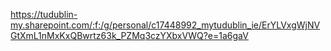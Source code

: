 https://tudublin-my.sharepoint.com/:f:/g/personal/c17448992_mytudublin_ie/ErYLVxgWjNVGtXmL1nMxKxQBwrtz63k_PZMq3czYXbxVWQ?e=1a6gaV
